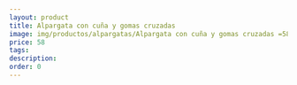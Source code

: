 ```yaml
---
layout: product
title: Alpargata con cuña y gomas cruzadas 
image: img/productos/alpargatas/Alpargata con cuña y gomas cruzadas =58.webp
price: 58
tags: 
description: 
order: 0
---
```

